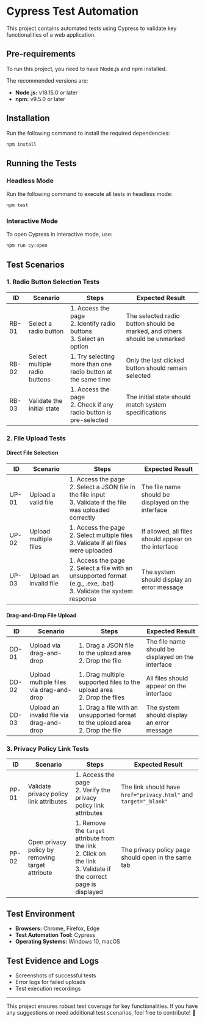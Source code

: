 # Cypress Test Automation

This project contains automated tests using Cypress to validate key functionalities of a web application.

## Pre-requirements
To run this project, you need to have Node.js and npm installed.

The recommended versions are:
- **Node.js:** v18.15.0 or later
- **npm:** v9.5.0 or later

## Installation
Run the following command to install the required dependencies:
```sh
npm install
```

## Running the Tests

### Headless Mode
Run the following command to execute all tests in headless mode:
```sh
npm test
```

### Interactive Mode
To open Cypress in interactive mode, use:
```sh
npm run cy:open
```

## Test Scenarios

### 1. Radio Button Selection Tests

| ID | Scenario | Steps | Expected Result |
|----|---------|--------|----------------|
| RB-01 | Select a radio button | 1. Access the page <br> 2. Identify radio buttons <br> 3. Select an option | The selected radio button should be marked, and others should be unmarked |
| RB-02 | Select multiple radio buttons | 1. Try selecting more than one radio button at the same time | Only the last clicked button should remain selected |
| RB-03 | Validate the initial state | 1. Access the page <br> 2. Check if any radio button is pre-selected | The initial state should match system specifications |

### 2. File Upload Tests

#### Direct File Selection

| ID | Scenario | Steps | Expected Result |
|----|---------|--------|----------------|
| UP-01 | Upload a valid file | 1. Access the page <br> 2. Select a JSON file in the file input <br> 3. Validate if the file was uploaded correctly | The file name should be displayed on the interface |
| UP-02 | Upload multiple files | 1. Access the page <br> 2. Select multiple files <br> 3. Validate if all files were uploaded | If allowed, all files should appear on the interface |
| UP-03 | Upload an invalid file | 1. Access the page <br> 2. Select a file with an unsupported format (e.g., .exe, .bat) <br> 3. Validate the system response | The system should display an error message |

#### Drag-and-Drop File Upload

| ID | Scenario | Steps | Expected Result |
|----|---------|--------|----------------|
| DD-01 | Upload via drag-and-drop | 1. Drag a JSON file to the upload area <br> 2. Drop the file | The file name should be displayed on the interface |
| DD-02 | Upload multiple files via drag-and-drop | 1. Drag multiple supported files to the upload area <br> 2. Drop the files | All files should appear on the interface |
| DD-03 | Upload an invalid file via drag-and-drop | 1. Drag a file with an unsupported format to the upload area <br> 2. Drop the file | The system should display an error message |

### 3. Privacy Policy Link Tests

| ID | Scenario | Steps | Expected Result |
|----|---------|--------|----------------|
| PP-01 | Validate privacy policy link attributes | 1. Access the page <br> 2. Verify the privacy policy link attributes | The link should have `href="privacy.html"` and `target="_blank"` |
| PP-02 | Open privacy policy by removing target attribute | 1. Remove the `target` attribute from the link <br> 2. Click on the link <br> 3. Validate if the correct page is displayed | The privacy policy page should open in the same tab |

## Test Environment
- **Browsers:** Chrome, Firefox, Edge
- **Test Automation Tool:** Cypress
- **Operating Systems:** Windows 10, macOS

## Test Evidence and Logs
- Screenshots of successful tests
- Error logs for failed uploads
- Test execution recordings

---
This project ensures robust test coverage for key functionalities. If you have any suggestions or need additional test scenarios, feel free to contribute! 🚀